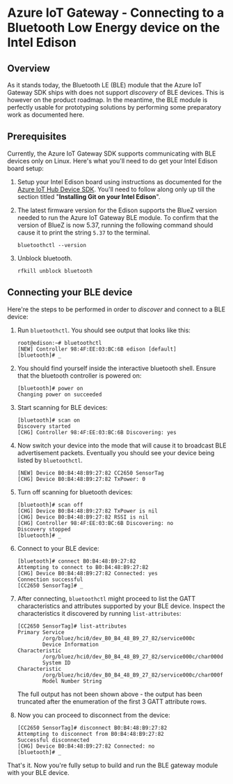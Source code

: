 Azure IoT Gateway - Connecting to a Bluetooth Low Energy device on the Intel Edison 
===================================================================================

Overview
--------

As it stands today, the Bluetooth LE (BLE) module that the Azure IoT Gateway SDK
ships with does not support *discovery* of BLE devices. This is however on the
product roadmap. In the meantime, the BLE module is perfectly usable for
prototyping solutions by performing some preparatory work as documented here.

Prerequisites
--------------

Currently, the Azure IoT Gateway SDK supports communicating with BLE devices
only on Linux.  Here's what you'll need to do get your Intel Edison board setup:

  1. Setup your Intel Edison board using instructions as documented for the
     [Azure IoT Hub Device SDK](https://github.com/Azure/azure-iot-sdks/blob/master/doc/get_started/yocto-intel-edison-c.md).
     You'll need to follow along only up till the section titled "**Installing
     Git on your Intel Edison**".

  2. The latest firmware version for the Edison supports the BlueZ version 
     needed to run the Azure IoT Gateway BLE module. To confirm that the 
     version of BlueZ is now 5.37, running the following command should cause 
     it to print the string `5.37` to the terminal.

         bluetoothctl --version

  3. Unblock bluetooth.

         rfkill unblock bluetooth

Connecting your BLE device
--------------------------

Here're the steps to be performed in order to *discover* and connect to a BLE
device:

  1. Run `bluetoothctl`. You should see output that looks like this:
  
         root@edison:~# bluetoothctl
         [NEW] Controller 98:4F:EE:03:BC:6B edison [default]
         [bluetooth]# _
  
  2. You should find yourself inside the interactive bluetooth shell. Ensure
     that the bluetooth controller is powered on:
     
         [bluetooth]# power on
         Changing power on succeeded

  3. Start scanning for BLE devices:
     
         [bluetooth]# scan on
         Discovery started
         [CHG] Controller 98:4F:EE:03:BC:6B Discovering: yes

  4. Now switch your device into the mode that will cause it to broadcast
     BLE advertisement packets. Eventually you should see your device being
     listed by `bluetoothctl`.
     
         [NEW] Device B0:B4:48:B9:27:82 CC2650 SensorTag
         [CHG] Device B0:B4:48:B9:27:82 TxPower: 0

  5. Turn off scanning for bluetooth devices:
  
         [bluetooth]# scan off
         [CHG] Device B0:B4:48:B9:27:82 TxPower is nil
         [CHG] Device B0:B4:48:B9:27:82 RSSI is nil
         [CHG] Controller 98:4F:EE:03:BC:6B Discovering: no
         Discovery stopped
         [bluetooth]# _

  6. Connect to your BLE device:
  
         [bluetooth]# connect B0:B4:48:B9:27:82
         Attempting to connect to B0:B4:48:B9:27:82
         [CHG] Device B0:B4:48:B9:27:82 Connected: yes
         Connection successful
         [CC2650 SensorTag]# _

  7. After connecting, `bluetoothctl` might proceed to list the GATT
     characteristics and attributes supported by your BLE device. Inspect the
     characteristics it discovered by running `list-attributes`:

         [CC2650 SensorTag]# list-attributes
         Primary Service
                 /org/bluez/hci0/dev_B0_B4_48_B9_27_82/service000c
                 Device Information
         Characteristic
                 /org/bluez/hci0/dev_B0_B4_48_B9_27_82/service000c/char000d
                 System ID
         Characteristic
                 /org/bluez/hci0/dev_B0_B4_48_B9_27_82/service000c/char000f
                 Model Number String

     The full output has not been shown above - the output has been truncated
     after the enumeration of the first 3 GATT attribute rows.

  8. Now you can proceed to disconnect from the device:
  
         [CC2650 SensorTag]# disconnect B0:B4:48:B9:27:82
         Attempting to disconnect from B0:B4:48:B9:27:82
         Successful disconnected
         [CHG] Device B0:B4:48:B9:27:82 Connected: no
         [bluetooth]# _

That's it. Now you're fully setup to build and run the BLE gateway module with
your BLE device.